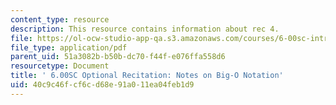 ```yaml
---
content_type: resource
description: This resource contains information about rec 4.
file: https://ol-ocw-studio-app-qa.s3.amazonaws.com/courses/6-00sc-introduction-to-computer-science-and-programming-spring-2011/40c9c46fcf6cd68e91a011ea04feb1d9_MIT6_00SCS11_rec04.pdf
file_type: application/pdf
parent_uid: 51a3082b-b50b-dc70-f44f-e076ffa558d6
resourcetype: Document
title: ' 6.00SC Optional Recitation: Notes on Big-O Notation'
uid: 40c9c46f-cf6c-d68e-91a0-11ea04feb1d9
---
```

